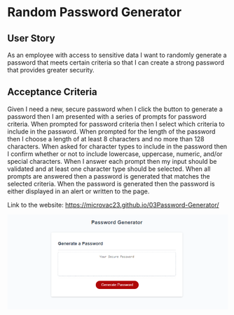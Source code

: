 # Random Password Generator

## User Story

As an employee with access to sensitive data I want to randomly generate a password that meets certain criteria
so that I can create a strong password that provides greater security.


## Acceptance Criteria

Given I need a new, secure password when I click the button to generate a password
then I am presented with a series of prompts for password criteria. When prompted for password criteria then I select which criteria to include in the password. When prompted for the length of the password then I choose a length of at least 8 characters and no more than 128 characters. When asked for character types to include in the password then I confirm whether or not to include lowercase, uppercase, numeric, and/or special characters.
When I answer each prompt then my input should be validated and at least one character type should be selected. When all prompts are answered then a password is generated that matches the selected criteria. When the password is generated then the password is either displayed in an alert or written to the page.

Link to the website: https://microvac23.github.io/03Password-Generator/

![alt text](./asset/pictures/Screenshot%202023-04-20%20234341.png)